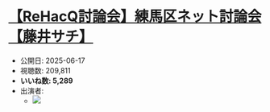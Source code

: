 # [【ReHacQ討論会】練馬区ネット討論会【藤井サチ】](https://www.youtube.com/watch?v=AfXsLzq8_MM)
-   公開日: 2025-06-17
-   視聴数: 209,811
-   **いいね数: 5,289**
-   出演者: 
    - [![](https://img.youtube.com/vi/AfXsLzq8_MM/hqdefault.jpg)](https://www.youtube.com/watch?v=AfXsLzq8_MM)

